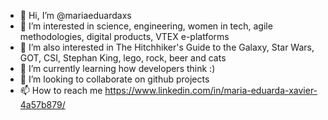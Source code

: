 - 👋 Hi, I’m @mariaeduardaxs
- 👀 I’m interested in science, engineering, women in tech, agile methodologies, digital products, VTEX e-platforms
- 👀 I’m also interested in The Hitchhiker's Guide to the Galaxy, Star Wars, GOT, CSI, Stephan King, lego, rock, beer and cats
- 🌱 I’m currently learning how developers think :)
- 💞️ I’m looking to collaborate on github projects
- 📫 How to reach me https://www.linkedin.com/in/maria-eduarda-xavier-4a57b879/

<!---
mariaeduardaxs/mariaeduardaxs is a ✨ special ✨ repository because its `README.md` (this file) appears on your GitHub profile.
You can click the Preview link to take a look at your changes.
--->
